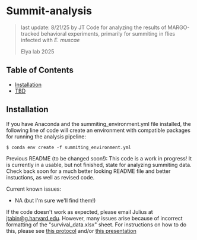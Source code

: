 # Summit-analysis
> last update: 8/21/25 by JT
> Code for analyzing the results of MARGO-tracked behavioral experiments, primarily for summiting in flies infected with *E. muscae*
>
> Elya lab 2025

## Table of Contents

- [Installation](#installation)
- [TBD]()

## Installation

If you have Anaconda and the summiting_environment.yml file installed, the following line of code will create an environment with compatible packages for running the analysis pipeline:

```
$ conda env create -f summiting_environment.yml
```




Previous README (to be changed soon!):
This code is a work in progress! It is currently in a usable, but not finished, state for analyzing summiting data. Check back soon for a much better looking README file and better instuctions, as well as revised code.

Current known issues:
- NA (but I'm sure we'll find them!)

If the code doesn't work as expected, please email Julius at jtabin@g.harvard.edu. However, many issues arise because of incorrect formatting of the "survival_data.xlsx" sheet. For instructions on how to do this, please see [this protocol](https://docs.google.com/document/d/19SRpimdHw6hPUJXM0fsrobkKUc5Ypd8zhV1BmTE9Skg/edit?usp=sharing) and/or [this presentation](https://docs.google.com/presentation/d/1VW9UR2XYu1eL4U_A--c2y4fPXs1X0GESYP2M_Z2HJwk/edit?usp=sharing)
